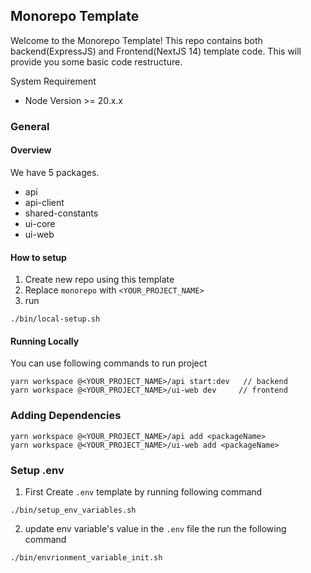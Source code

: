 ## Monorepo Template

Welcome to the Monorepo Template! This repo contains both backend(ExpressJS) and Frontend(NextJS 14) template code. This will provide you some basic code restructure.

System Requirement

- Node Version >= 20.x.x

### General

#### Overview

We have 5 packages.

- api
- api-client
- shared-constants
- ui-core
- ui-web

#### How to setup

1. Create new repo using this template
2. Replace `monorepo` with `<YOUR_PROJECT_NAME>`
3. run

```
./bin/local-setup.sh
```

#### Running Locally

You can use following commands to run project

```
yarn workspace @<YOUR_PROJECT_NAME>/api start:dev   // backend
yarn workspace @<YOUR_PROJECT_NAME>/ui-web dev     // frontend
```

### Adding Dependencies

```
yarn workspace @<YOUR_PROJECT_NAME>/api add <packageName>
yarn workspace @<YOUR_PROJECT_NAME>/ui-web add <packageName>
```

### Setup .env

1. First Create `.env` template by running following command

```
./bin/setup_env_variables.sh
```

2. update env variable's value in the `.env` file the run the following command

```
./bin/envrionment_variable_init.sh
```
